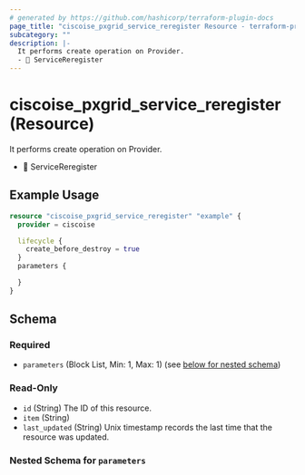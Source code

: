 ```yaml
---
# generated by https://github.com/hashicorp/terraform-plugin-docs
page_title: "ciscoise_pxgrid_service_reregister Resource - terraform-provider-ciscoise"
subcategory: ""
description: |-
  It performs create operation on Provider.
  - 🚧 ServiceReregister
---
```


# ciscoise_pxgrid_service_reregister (Resource)

It performs create operation on Provider.
- 🚧 ServiceReregister

## Example Usage

```terraform
resource "ciscoise_pxgrid_service_reregister" "example" {
  provider = ciscoise

  lifecycle {
    create_before_destroy = true
  }
  parameters {

  }
}
```

<!-- schema generated by tfplugindocs -->
## Schema

### Required

- `parameters` (Block List, Min: 1, Max: 1) (see [below for nested schema](#nestedblock--parameters))

### Read-Only

- `id` (String) The ID of this resource.
- `item` (String)
- `last_updated` (String) Unix timestamp records the last time that the resource was updated.

<a id="nestedblock--parameters"></a>
### Nested Schema for `parameters`


